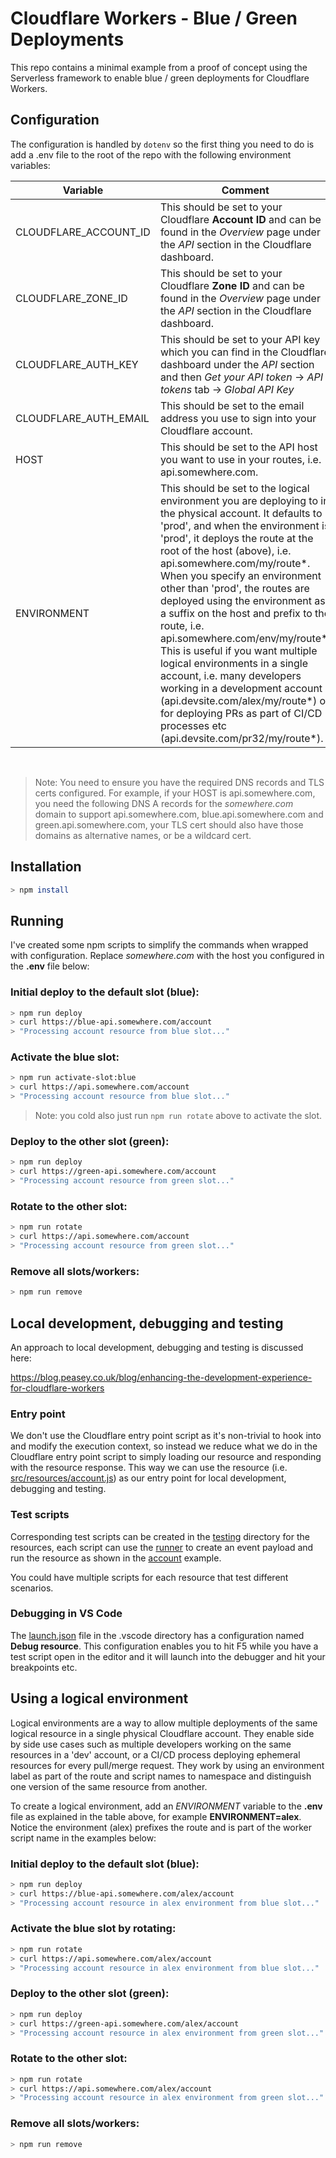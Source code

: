 # Cloudflare Workers - Blue / Green Deployments

This repo contains a minimal example from a proof of concept using the Serverless framework to enable blue / green deployments for Cloudflare Workers.

## Configuration

The configuration is handled by `dotenv` so the first thing you need to do is add a .env file to the root of the repo with the following environment variables:

| Variable              | Comment                                                                                                                                                                                                                                                                                                                                                                                                                                                                                                                                                                                                                                                                                           |
| --------------------- | ------------------------------------------------------------------------------------------------------------------------------------------------------------------------------------------------------------------------------------------------------------------------------------------------------------------------------------------------------------------------------------------------------------------------------------------------------------------------------------------------------------------------------------------------------------------------------------------------------------------------------------------------------------------------------------------------- |
| CLOUDFLARE_ACCOUNT_ID | This should be set to your Cloudflare **Account ID** and can be found in the _Overview_ page under the _API_ section in the Cloudflare dashboard.                                                                                                                                                                                                                                                                                                                                                                                                                                                                                                                                                 |
| CLOUDFLARE_ZONE_ID    | This should be set to your Cloudflare **Zone ID** and can be found in the _Overview_ page under the _API_ section in the Cloudflare dashboard.                                                                                                                                                                                                                                                                                                                                                                                                                                                                                                                                                    |
| CLOUDFLARE_AUTH_KEY   | This should be set to your API key which you can find in the Cloudflare dashboard under the _API_ section and then _Get your API token_ -> _API tokens_ tab -> _Global API Key_                                                                                                                                                                                                                                                                                                                                                                                                                                                                                                                   |
| CLOUDFLARE_AUTH_EMAIL | This should be set to the email address you use to sign into your Cloudflare account.                                                                                                                                                                                                                                                                                                                                                                                                                                                                                                                                                                                                             |
| HOST                  | This should be set to the API host you want to use in your routes, i.e. api.somewhere.com.                                                                                                                                                                                                                                                                                                                                                                                                                                                                                                                                                                                                        |
| ENVIRONMENT           | This should be set to the logical environment you are deploying to in the physical account. It defaults to 'prod', and when the environment is 'prod', it deploys the route at the root of the host (above), i.e. api.somewhere.com/my/route*. When you specify an environment other than 'prod', the routes are deployed using the environment as a suffix on the host and prefix to the route, i.e. api.somewhere.com/env/my/route*. This is useful if you want multiple logical environments in a single account, i.e. many developers working in a development account (api.devsite.com/alex/my/route*) or for deploying PRs as part of CI/CD processes etc (api.devsite.com/pr32/my/route*). |

<br>

> Note: You need to ensure you have the required DNS records and TLS certs configured. For example, if your HOST is api.somewhere.com, you need the following DNS A records for the _somewhere.com_ domain to support api.somewhere.com, blue.api.somewhere.com and green.api.somewhere.com, your TLS cert should also have those domains as alternative names, or be a wildcard cert.

## Installation

```bash
> npm install
```

## Running

I've created some npm scripts to simplify the commands when wrapped with configuration. Replace _somewhere.com_ with the host you configured in the **.env** file below:

### Initial deploy to the default slot (blue):

```bash
> npm run deploy
> curl https://blue-api.somewhere.com/account
> "Processing account resource from blue slot..."
```

### Activate the blue slot:

```bash
> npm run activate-slot:blue
> curl https://api.somewhere.com/account
> "Processing account resource from blue slot..."
```

> Note: you cold also just run `npm run rotate` above to activate the slot.

### Deploy to the other slot (green):

```bash
> npm run deploy
> curl https://green-api.somewhere.com/account
> "Processing account resource from green slot..."
```

### Rotate to the other slot:

```bash
> npm run rotate
> curl https://api.somewhere.com/account
> "Processing account resource from green slot..."
```

### Remove all slots/workers:

```bash
> npm run remove
```

## Local development, debugging and testing

An approach to local development, debugging and testing is discussed here:

https://blog.peasey.co.uk/blog/enhancing-the-development-experience-for-cloudflare-workers

### Entry point

We don't use the Cloudflare entry point script as it's non-trivial to hook into and modify the execution context, so instead we reduce what we do in the Cloudflare entry point script to simply loading our resource and responding with the resource response. This way we can use the resource (i.e. [src/resources/account.js](./src/resources/account.js)) as our entry point for local development, debugging and testing.

### Test scripts

Corresponding test scripts can be created in the [testing](./testing) directory for the resources, each script can use the [runner](testing/runner.js) to create an event payload and run the resource as shown in the [account](./testing/resources/account.js) example.

You could have multiple scripts for each resource that test different scenarios.

### Debugging in VS Code

The [launch.json](./.vscode/launch.json) file in the .vscode directory has a configuration named **Debug resource**. This configuration enables you to hit F5 while you have a test script open in the editor and it will launch into the debugger and hit your breakpoints etc.

## Using a logical environment

Logical environments are a way to allow multiple deployments of the same logical resource in a single physical Cloudflare account. They enable side by side use cases such as multiple developers working on the same resources in a 'dev' account, or a CI/CD process deploying ephemeral resources for every pull/merge request. They work by using an environment label as part of the route and script names to namespace and distinguish one version of the same resource from another.

To create a logical environment, add an _ENVIRONMENT_ variable to the **.env** file as explained in the table above, for example **ENVIRONMENT=alex**. Notice the environment (alex) prefixes the route and is part of the worker script name in the examples below:

### Initial deploy to the default slot (blue):

```bash
> npm run deploy
> curl https://blue-api.somewhere.com/alex/account
> "Processing account resource in alex environment from blue slot..."
```

### Activate the blue slot by rotating:

```bash
> npm run rotate
> curl https://api.somewhere.com/alex/account
> "Processing account resource in alex environment from blue slot..."
```

### Deploy to the other slot (green):

```bash
> npm run deploy
> curl https://green-api.somewhere.com/alex/account
> "Processing account resource in alex environment from green slot..."
```

### Rotate to the other slot:

```bash
> npm run rotate
> curl https://api.somewhere.com/alex/account
> "Processing account resource in alex environment from green slot..."
```

### Remove all slots/workers:

```bash
> npm run remove
```
